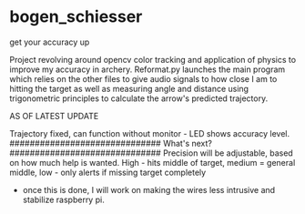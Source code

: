 # bogen_schiesser
get your accuracy up

Project revolving around opencv color tracking and application of physics to improve my 
accuracy in archery. Reformat.py launches the main program which relies on the other files to 
give audio signals to how close I am to hitting the target as well as measuring angle and distance
using trigonometric principles to calculate the arrow's predicted trajectory. 

AS OF LATEST UPDATE

Trajectory fixed, can function without monitor - LED shows accuracy level. 
##############################
What's next? 
##############################
Precision will be adjustable, based on how much help is wanted. High - hits middle of target, medium = general middle, low - only alerts if missing target completely

- once this is done, I will work on making the wires less intrusive and stabilize raspberry pi.
